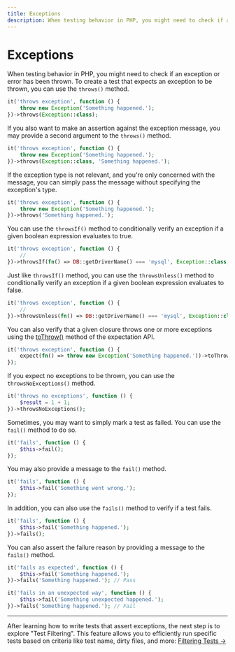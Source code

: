 ```yaml
---
title: Exceptions
description: When testing behavior in PHP, you might need to check if an exception or error has been thrown. To create a test that expects an exception to be thrown, you can use the `throws()` method.
---
```


# Exceptions

When testing behavior in PHP, you might need to check if an exception or error has been thrown. To create a test that expects an exception to be thrown, you can use the `throws()` method.

```php
it('throws exception', function () {
    throw new Exception('Something happened.');
})->throws(Exception::class);
```

If you also want to make an assertion against the exception message, you may provide a second argument to the `throws()` method.

```php
it('throws exception', function () {
    throw new Exception('Something happened.');
})->throws(Exception::class, 'Something happened.');
```

If the exception type is not relevant, and you're only concerned with the message, you can simply pass the message without specifying the exception's type.

```php
it('throws exception', function () {
    throw new Exception('Something happened.');
})->throws('Something happened.');
```

You can use the `throwsIf()` method to conditionally verify an exception if a given boolean expression evaluates to true.

```php
it('throws exception', function () {
    //
})->throwsIf(fn() => DB::getDriverName() === 'mysql', Exception::class, 'MySQL is not supported.');
```

Just like `throwsIf()` method, you can use the `throwsUnless()` method to conditionally verify an exception if a given boolean expression evaluates to false.

```php
it('throws exception', function () {
    //
})->throwsUnless(fn() => DB::getDriverName() === 'mysql', Exception::class, 'Only MySQL is supported.');
```

You can also verify that a given closure throws one or more exceptions using the [toThrow()](/docs/expectations#expect-toThrow) method of the expectation API.

```php
it('throws exception', function () {
    expect(fn() => throw new Exception('Something happened.'))->toThrow(Exception::class);
});
```

If you expect no exceptions to be thrown, you can use the `throwsNoExceptions()` method.

```php
it('throws no exceptions', function () {
    $result = 1 + 1;
})->throwsNoExceptions();
```

Sometimes, you may want to simply mark a test as failed. You can use the `fail()` method to do so.

```php
it('fails', function () {
    $this->fail();
});
```

You may also provide a message to the `fail()` method.

```php
it('fails', function () {
    $this->fail('Something went wrong.');
});
```

In addition, you can also use the `fails()` method to verify if a test fails.

```php
it('fails', function () {
    $this->fail('Something happened.');
})->fails();
```

You can also assert the failure reason by providing a message to the `fails()` method.

```php
it('fails as expected', function () {
    $this->fail('Something happened.');
})->fails('Something happened.'); // Pass

it('fails in an unexpected way', function () {
    $this->fail('Something unexpected happened.');
})->fails('Something happened.'); // Fail
```

---

After learning how to write tests that assert exceptions, the next step is to explore "Test Filtering". This feature allows you to efficiently run specific tests based on criteria like test name, dirty files, and more: [Filtering Tests →](/docs/filtering-tests)
